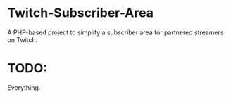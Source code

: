 # Twitch-Subscriber-Area
A PHP-based project to simplify a subscriber area for partnered streamers on Twitch.

# TODO:
Everything.
